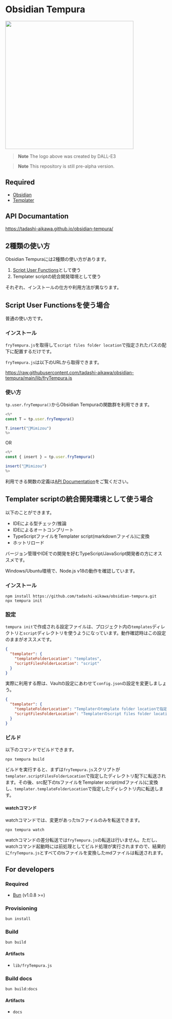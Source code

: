 # Obsidian Tempura

<img src="https://github.com/tadashi-aikawa/obsidian-tempura/blob/main/logo.png?raw=true" width="400" />

> **Note**
> The logo above was created by DALL-E3

> **Note**
> This repository is still pre-alpha version.

## Required

- [Obsidian]
- [Templater]

## API Documantation

https://tadashi-aikawa.github.io/obsidian-tempura/

## 2種類の使い方

Obsidian Tempuraには2種類の使い方があります。

1. [Script User Functions]として使う
2. Templater scriptの統合開発環境として使う

それぞれ、インストールの仕方や利用方法が異なります。

## Script User Functionsを使う場合

普通の使い方です。

### インストール

`fryTempura.js`を取得して`script files folder location`で指定されたパスの配下に配置するだけです。

`fryTempura.js`は以下のURLから取得できます。

https://raw.githubusercontent.com/tadashi-aikawa/obsidian-tempura/main/lib/fryTempura.js

### 使い方

`tp.user.fryTempura()`からObsidian Tempuraの関数群を利用できます。

```js
<%*
const T = tp.user.fryTempura()

T.insert("🦉Mimizou")
%>
```

OR

```js
<%*
const { insert } = tp.user.fryTempura()

insert("🦉Mimizou")
%>
```

利用できる関数の定義は[API Documentation]をご覧ください。

## Templater scriptの統合開発環境として使う場合

以下のことができます。

- IDEによる型チェック/推論
- IDEによるオートコンプリート
- TypeScriptファイルをTemplater script(markdownファイル)に変換
- ホットリロード

バージョン管理やIDEでの開発を好むTypeScript/JavaScript開発者の方にオススメです。

Windows/Ubuntu環境で、Node.js v18の動作を確認しています。

### インストール

```console
npm install https://github.com/tadashi-aikawa/obsidian-tempura.git
npx tempura init
```

### 設定

`tempura init`で作成される設定ファイルは、プロジェクト内の`templates`ディレクトリと`script`ディレクトリを使うようになっています。動作確認時はこの設定のままがオススメです。

```json
{
  "templater": {
    "templateFolderLocation": "templates",
    "scriptFilesFolderLocation": "script"
  }
}
```

実際に利用する際は、Vaultの設定にあわせて`config.json`の設定を変更しましょう。

```json
{
  "templater": {
    "templateFolderLocation": "Templaterのtemplate folder locationで指定したパスに一致する絶対パス",
    "scriptFilesFolderLocation": "Templaterのscript files folder locationで指定したパスに一致する絶対パス"
  }
}
```

### ビルド

以下のコマンドでビルドできます。

```console
npx tempura build
```

ビルドを実行すると、まずは`fryTempura.js`スクリプトが`templater.scriptFilesFolderLocation`で指定したディレクトリ配下に転送されます。その後、src配下のtsファイルをTemplater script(mdファイル)に変換し、`templater.templateFolderLocation`で指定したディレクトリ内に転送します。

#### watchコマンド

watchコマンドでは、変更があったtsファイルのみを転送できます。

```console
npx tempura watch
```

watchコマンドの差分転送では`fryTempura.js`の転送は行いません。ただし、watchコマンド起動時には前処理としてビルド処理が実行されますので、結果的に`fryTempura.js`とすべてのtsファイルを変換したmdファイルは転送されます。

## For developers

### Required

- [Bun] (v1.0.8 >=)

### Provisioning

```console
bun install
```

### Build

```console
bun build
```

#### Artifacts

- `lib/fryTempura.js`

### Build docs

```console
bun build:docs
```

#### Artifacts

- `docs`


[Obsidian]: https://obsidian.md/
[Templater]: https://github.com/SilentVoid13/Templater
[Script User Functions]: https://silentvoid13.github.io/Templater/user-functions/script-user-functions.html
[Bun]: https://bun.sh/

[release page]: https://github.com/tadashi-aikawa/obsidian-tempura/releases
[Script files folder location]: https://silentvoid13.github.io/Templater/user-functions/script-user-functions.html?highlight=user%20scipts%20function#define-a-script-user-function

[API Documentation]: [#api-documentation]
